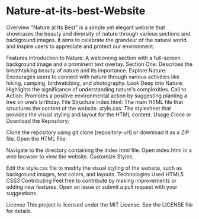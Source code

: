# Nature-at-its-best-Website
Overview
"Nature at Its Best" is a simple yet elegant website that showcases the beauty and diversity of nature through various sections and background images. It aims to celebrate the grandeur of the natural world and inspire users to appreciate and protect our environment.

Features
Introduction to Nature: A welcoming section with a full-screen background image and a prominent text overlay.
Section One: Describes the breathtaking beauty of nature and its importance.
Explore Nature: Encourages users to connect with nature through various activities like hiking, camping, birdwatching, and photography.
Look Deep into Nature: Highlights the significance of understanding nature's complexities.
Call to Action: Promotes a positive environmental action by suggesting planting a tree on one’s birthday.
File Structure
index.html: The main HTML file that structures the content of the website.
style.css: The stylesheet that provides the visual styling and layout for the HTML content.
Usage
Clone or Download the Repository:

Clone the repository using git clone [repository-url] or download it as a ZIP file.
Open the HTML File:

Navigate to the directory containing the index.html file.
Open index.html in a web browser to view the website.
Customize Styles:

Edit the style.css file to modify the visual styling of the website, such as background images, text colors, and layouts.
Technologies Used
HTML5
CSS3
Contributing
Feel free to contribute by making improvements or adding new features. Open an issue or submit a pull request with your suggestions.

License
This project is licensed under the MIT License. See the LICENSE file for details.

